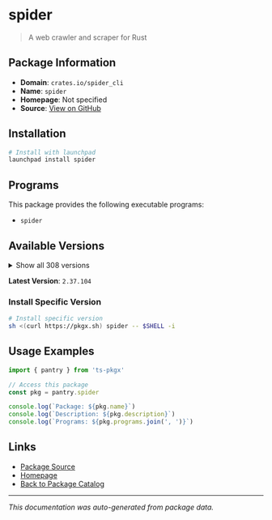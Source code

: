 # spider

> A web crawler and scraper for Rust

## Package Information

- **Domain**: `crates.io/spider_cli`
- **Name**: `spider`
- **Homepage**: Not specified
- **Source**: [View on GitHub](https://github.com/pkgxdev/pantry/tree/main/projects/crates.io/spider_cli/package.yml)

## Installation

```bash
# Install with launchpad
launchpad install spider
```

## Programs

This package provides the following executable programs:

- `spider`

## Available Versions

<details>
<summary>Show all 308 versions</summary>

- `2.37.104`, `2.37.91`, `2.37.90`, `2.37.89`, `2.37.79`
- `2.37.73`, `2.37.54`, `2.37.53`, `2.37.52`, `2.37.51`
- `2.37.18`, `2.37.13`, `2.37.6`, `2.37.2`, `2.37.1`
- `2.36.123`, `2.36.117`, `2.36.112`, `2.36.105`, `2.36.98`
- `2.36.94`, `2.36.77`, `2.36.73`, `2.36.69`, `2.36.67`
- `2.36.63`, `2.36.61`, `2.36.53`, `2.36.34`, `2.36.6`
- `2.36.5`, `2.36.2`, `2.35.18`, `2.35.13`, `2.35.5`
- `2.35.4`, `2.34.5`, `2.34.3`, `2.34.2`, `2.33.11`
- `2.33.1`, `2.33.0`, `2.32.9`, `2.32.6`, `2.32.3`
- `2.32.2`, `2.32.1`, `2.31.8`, `2.31.4`, `2.31.1`
- `2.30.23`, `2.30.3`, `2.30.1`, `2.28.3`, `2.28.2`
- `2.28.0`, `2.27.66`, `2.27.63`, `2.27.57`, `2.27.50`
- `2.27.47`, `2.27.45`, `2.27.44`, `2.27.27`, `2.27.26`
- `2.27.25`, `2.27.17`, `2.27.16`, `2.27.15`, `2.27.14`
- `2.27.13`, `2.27.8`, `2.27.5`, `2.27.3`, `2.27.2`
- `2.27.0`, `2.26.27`, `2.26.25`, `2.26.19`, `2.26.17`
- `2.26.12`, `2.26.11`, `2.26.3`, `2.26.1`, `2.26.0`
- `2.25.3`, `2.25.1`, `2.25.0`, `2.24.14`, `2.24.13`
- `2.24.12`, `2.24.11`, `2.24.10`, `2.24.9`, `2.24.8`
- `2.24.7`, `2.24.6`, `2.23.6`, `2.23.2`, `2.22.19`
- `2.22.17`, `2.22.15`, `2.22.14`, `2.22.13`, `2.22.12`
- `2.22.11`, `2.22.10`, `2.22.8`, `2.22.7`, `2.22.6`
- `2.22.5`, `2.22.2`, `2.21.33`, `2.21.31`, `2.21.27`
- `2.21.25`, `2.21.21`, `2.21.18`, `2.21.15`, `2.21.11`
- `2.21.5`, `2.21.0`, `2.20.6`, `2.20.5`, `2.19.0`
- `2.18.0`, `2.16.0`, `2.15.0`, `2.14.0`, `2.13.100`
- `2.13.99`, `2.13.97`, `2.13.96`, `2.13.95`, `2.13.93`
- `2.13.89`, `2.13.88`, `2.13.84`, `2.13.82`, `2.13.80`
- `2.13.78`, `2.13.76`, `2.13.74`, `2.13.64`, `2.13.63`
- `2.13.57`, `2.13.56`, `2.13.50`, `2.13.47`, `2.13.45`
- `2.13.36`, `2.13.33`, `2.13.32`, `2.13.31`, `2.13.30`
- `2.13.21`, `2.13.20`, `2.13.5`, `2.13.3`, `2.13.0`
- `2.12.12`, `2.12.10`, `2.12.9`, `2.12.6`, `2.12.5`
- `2.12.4`, `2.12.1`, `2.11.20`, `2.11.19`, `2.11.18`
- `2.11.17`, `2.11.16`, `2.11.15`, `2.11.14`, `2.11.12`
- `2.11.8`, `2.11.6`, `2.11.2`, `2.11.1`, `2.11.0`
- `2.10.27`, `2.10.26`, `2.10.24`, `2.10.23`, `2.10.22`
- `2.10.21`, `2.10.20`, `2.10.19`, `2.10.14`, `2.10.13`
- `2.10.11`, `2.10.10`, `2.10.9`, `2.10.8`, `2.10.6`
- `2.10.4`, `2.10.3`, `2.10.0`, `2.9.15`, `2.9.9`
- `2.9.8`, `2.9.6`, `2.9.4`, `2.9.3`, `2.9.2`
- `2.9.0`, `2.8.29`, `2.8.27`, `2.8.26`, `2.8.25`
- `2.8.23`, `2.8.22`, `2.8.21`, `2.8.20`, `2.8.18`
- `2.8.15`, `2.8.14`, `2.8.13`, `2.8.12`, `2.8.10`
- `2.8.8`, `2.8.7`, `2.8.6`, `2.8.5`, `2.8.4`
- `2.8.3`, `2.7.1`, `2.6.34`, `2.6.33`, `2.6.32`
- `2.6.27`, `2.6.22`, `2.6.15`, `2.6.14`, `2.6.11`
- `2.6.10`, `2.6.9`, `2.6.8`, `2.6.7`, `2.6.5`
- `2.6.4`, `2.6.2`, `2.6.1`, `2.6.0`, `2.5.3`
- `2.5.2`, `2.5.1`, `2.5.0`, `2.4.1`, `2.4.0`
- `2.3.5`, `2.3.3`, `2.3.1`, `2.3.0`, `2.2.18`
- `2.2.16`, `2.2.15`, `2.2.14`, `2.2.13`, `2.2.12`
- `2.2.11`, `2.2.10`, `2.2.6`, `2.2.5`, `2.2.4`
- `2.2.3`, `2.2.2`, `2.2.1`, `2.1.9`, `2.1.8`
- `2.1.3`, `2.1.2`, `2.0.20`, `2.0.18`, `2.0.17`
- `2.0.15`, `2.0.14`, `2.0.13`, `2.0.6`, `2.0.5`
- `2.0.3`, `2.0.2`, `2.0.1`, `1.99.30`, `1.99.28`
- `1.99.27`, `1.99.24`, `1.99.21`, `1.99.20`, `1.99.19`
- `1.99.18`, `1.99.17`, `1.99.16`, `1.99.15`, `1.99.10`
- `1.99.9`, `1.99.8`, `1.99.7`, `1.99.5`, `1.99.4`
- `1.99.3`, `1.99.2`, `1.99.1`, `1.99.0`, `1.98.8`
- `1.98.7`, `1.98.6`, `1.98.4`

</details>

**Latest Version**: `2.37.104`

### Install Specific Version

```bash
# Install specific version
sh <(curl https://pkgx.sh) spider -- $SHELL -i
```

## Usage Examples

```typescript
import { pantry } from 'ts-pkgx'

// Access this package
const pkg = pantry.spider

console.log(`Package: ${pkg.name}`)
console.log(`Description: ${pkg.description}`)
console.log(`Programs: ${pkg.programs.join(', ')}`)
```

## Links

- [Package Source](https://github.com/pkgxdev/pantry/tree/main/projects/crates.io/spider_cli/package.yml)
- [Homepage](#)
- [Back to Package Catalog](../../package-catalog.md)

---

*This documentation was auto-generated from package data.*
